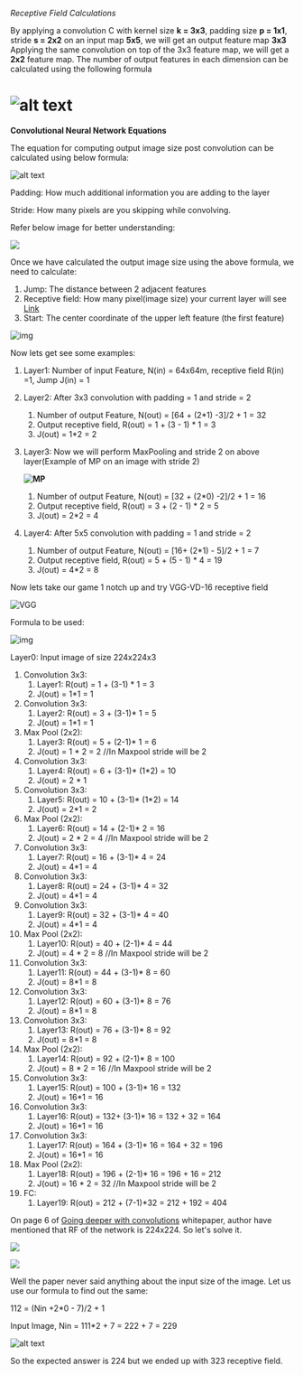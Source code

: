 *Receptive Field Calculations*

By applying a convolution C with kernel size **k = 3x3**, padding size **p = 1x1**, stride **s = 2x2** on an input map **5x5**, we will get an output feature map **3x3**  Applying the same convolution on top of the 3x3 feature map, we will get a **2x2** feature map. The number of output features in each dimension can be calculated using the following formula

![alt text](https://cdn-images-1.medium.com/max/2000/1*D47ER7IArwPv69k3O_1nqQ.png)
=======
**Convolutional Neural Network Equations**

The equation for computing output image size post convolution can be calculated using below formula:

![alt text](https://cdn-images-1.medium.com/max/1600/1*D47ER7IArwPv69k3O_1nqQ.png)

Padding: How much additional information you are adding to the layer

Stride: How many pixels are you skipping while convolving.

Refer below image for better understanding:

![](Images/StrideAndPadding.jpg)

Once we have calculated the output image size using the above formula, we need to calculate:

1. Jump: The distance between 2 adjacent features
2. Receptive field: How many pixel(image size) your current layer will see [Link](<https://www.quora.com/What-is-max-pooling-in-convolutional-neural-networks>)
3. Start: The center coordinate of the upper left feature (the first feature)

![img](https://cdn-images-1.medium.com/max/1600/1*gtEtvAQqaAubgvfQycgnyQ.png)

Now lets get see some examples:

1. Layer1: Number of input Feature, N(in) = 64x64m, receptive field R(in) =1, Jump J(in) = 1

2. Layer2: After 3x3 convolution with padding = 1 and stride = 2
   1. Number of output Feature, N(out) = [64 + (2*1) -3]/2 + 1 = 32
   2. Output receptive field, R(out) = 1 + (3 - 1) * 1 = 3
   3. J(out) = 1*2 = 2 

3. Layer3: Now we will perform MaxPooling and stride 2 on above layer(Example of MP on an image with stride 2)

   **![MP](https://qph.fs.quoracdn.net/main-qimg-8afedfb2f82f279781bfefa269bc6a90.webp)**

   1. Number of output Feature, N(out) = [32 + (2*0) -2]/2 + 1 = 16
   2. Output receptive field, R(out) = 3 + (2 - 1) * 2 = 5
   3. J(out) = 2*2 = 4 

4. Layer4: After 5x5 convolution with padding = 1 and stride = 2
   1. Number of output Feature, N(out) = [16+ (2*1) - 5]/2 + 1 = 7
   2. Output receptive field, R(out) = 5 + (5 - 1) * 4 = 19 
   3. J(out) = 4*2 = 8 

Now lets take our game 1 notch up and try VGG-VD-16 receptive field

![VGG](Images/vgg-vd-16-receptive-field.png) 

Formula to be used:

![img](https://cdn-images-1.medium.com/max/1600/1*gtEtvAQqaAubgvfQycgnyQ.png)

Layer0: Input image of size 224x224x3

1. Convolution 3x3:  
   1. Layer1: R(out) =  1 + (3-1) * 1 = 3
   2. J(out) = 1*1 = 1
2. Convolution 3x3: 
   1. Layer2: R(out) = 3 + (3-1)* 1 = 5
   2. J(out) = 1*1 = 1
3. Max Pool (2x2):
   1. Layer3: R(out) = 5 + (2-1)* 1 = 6
   2. J(out) = 1 * 2 = 2 //In Maxpool stride will be 2
4. Convolution 3x3: 
   1. Layer4: R(out) = 6 + (3-1)* (1*2) = 10
   2. J(out) = 2 * 1
5. Convolution 3x3: 
   1. Layer5: R(out) = 10 + (3-1)* (1*2) = 14
   2. J(out) = 2*1 = 2
6. Max Pool (2x2):
   1. Layer6: R(out) = 14 + (2-1)* 2 = 16
   2. J(out) = 2 * 2 = 4 //In Maxpool stride will be 2
7. Convolution 3x3: 
   1. Layer7: R(out) = 16 + (3-1)* 4 = 24
   2. J(out) = 4*1 = 4
8. Convolution 3x3: 
   1. Layer8: R(out) = 24 + (3-1)* 4 = 32
   2. J(out) = 4*1 = 4
9. Convolution 3x3: 
   1. Layer9: R(out) = 32 + (3-1)* 4 = 40
   2. J(out) = 4*1 = 4
10. Max Pool (2x2):
    1. Layer10: R(out) = 40 + (2-1)* 4 = 44
    2. J(out) = 4 * 2 = 8 //In Maxpool stride will be 2
11. Convolution 3x3: 
    1. Layer11: R(out) = 44 + (3-1)* 8 = 60
    2. J(out) = 8*1 = 8
12. Convolution 3x3: 
    1. Layer12: R(out) = 60 + (3-1)* 8 = 76
    2. J(out) = 8*1 = 8
13. Convolution 3x3: 
    1. Layer13: R(out) = 76 + (3-1)* 8 = 92
    2. J(out) = 8*1 = 8
14. Max Pool (2x2):
    1. Layer14: R(out) = 92 + (2-1)* 8 = 100
    2. J(out) = 8 * 2 = 16 //In Maxpool stride will be 2
15. Convolution 3x3: 
    1. Layer15: R(out) = 100 + (3-1)* 16 = 132
    2. J(out) = 16*1 = 16
16. Convolution 3x3: 
    1. Layer16: R(out) = 132+ (3-1)* 16 = 132 + 32 = 164
    2. J(out) = 16*1 = 16
17. Convolution 3x3: 
    1. Layer17: R(out) = 164 + (3-1)* 16 = 164 + 32 = 196
    2. J(out) = 16*1 = 16
18. Max Pool (2x2):
    1. Layer18: R(out) = 196 + (2-1)* 16 = 196 + 16 = 212
    2. J(out) = 16 * 2 = 32 //In Maxpool stride will be 2
19. FC:
    1. Layer19: R(out) = 212 + (7-1)*32  = 212 + 192 = 404



On page 6 of [Going deeper with convolutions](<https://arxiv.org/pdf/1409.4842.pdf>) whitepaper, author have mentioned that RF of the network is 224x224. So let's solve it. 



![](https://raw.githubusercontent.com/sumitc91/data/master/askgif/hd_61a3c07b-6ac3-478c-b068-10e54cde95ac_sunny-deol_wm_icon.gif)

![](Images/GoogleNetImage.png)

Well the paper never said anything about the input size of the image. Let us use our formula to find out the same:

112 = (Nin +2*0 - 7)/2 + 1

Input Image, Nin = 111*2 + 7 = 222 + 7 = 229

![alt text](Images/ReceptiveFieldCalculationM.jpg)

So the expected answer is 224 but we ended up with 323 receptive field. 